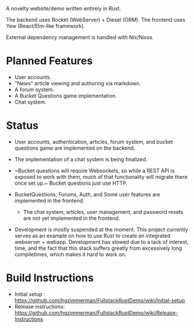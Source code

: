 A novelty website/demo written entirely in Rust.

The backend uses Rocket (WebServer) + Diesel (ORM).
The frontend uses Yew (React/Elm-like framework).

External dependency management is handled with Nix/Nixos.

# Planned Features

* User accounts.
* "News" article viewing and authoring via markdown.
* A forum system.
* A Bucket Questions game implementation.
* Chat system.

# Status
* User accounts, authentication, articles, forum system, and bucket questions game are implemented on the backend.
* The implementation of a chat system is being finalized.
* ~Bucket questions will require Websockets, so while a REST API is exposed to work with them, much of that functionality will migrate there once set up.~ Bucket questions just use HTTP.
* BucketQuestions, Forums, Auth, and Some user features are implemented in the frontend.
  * The chat system, articles, user management, and password resets are not yet implemented in the frontend.
  
* Development is mostly suspended at the moment. This project currently serves as an example on how to use Rust to create an integrated webserver + webapp. Development has slowed due to a lack of interest, time, and the fact that this stack suffers greatly from excessively long compiletimes, which makes it hard to work on.

# Build Instructions
* Initial setup : https://github.com/hgzimmerman/FullstackRustDemo/wiki/Initial-setup
* Release instructions: https://github.com/hgzimmerman/FullstackRustDemo/wiki/Release-Instructions
